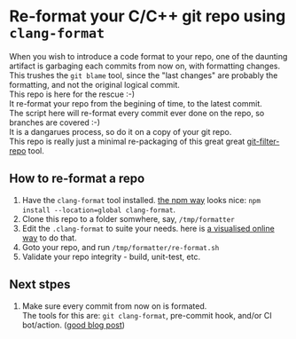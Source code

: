 # Re-format your C/C++ git repo using `clang-format`

When you wish to introduce a code format to your repo, one of the daunting artifact is garbaging each commits from now on, with formatting changes.  
This trushes the `git blame` tool, since the "last changes" are probably the formatting, and not the original logical commit.  
This repo is here for the rescue :-)  
It re-format your repo from the begining of time, to the latest commit.  
The script here will re-format every commit ever done on the repo, so branches are covered :-)  
It is a dangarues process, so do it on a copy of your git repo.  
This repo is really just a minimal re-packaging of this great great [git-filter-repo](https://github.com/newren/git-filter-repo/blob/75e67bcd44014502cafff67cc8a93d2914f50510/Documentation/converting-from-filter-branch.md#cheat-sheet-additional-conversion-examples) tool.  

## How to re-format a repo
1. Have the `clang-format` tool installed. [the npm way](https://www.electronjs.org/docs/latest/development/clang-format#:~:text=You%20can%20install%20clang%2Dformat,on%20macOS%2FLinux%2FWindows.) looks nice: `npm install --location=global clang-format`. 
1. Clone this repo to a folder somwhere, say, `/tmp/formatter`
1. Edit the `.clang-format` to suite your needs. here is [a visualised online way](https://zed0.co.uk/clang-format-configurator/) to do that.
1. Goto your repo, and run `/tmp/formatter/re-format.sh`
1. Validate your repo integrity - build, unit-test, etc.

## Next stpes
1. Make sure every commit from now on is formated.  
  The tools for this are: `git clang-format`, pre-commit hook, and/or CI bot/action. ([good blog post](https://ortogonal.github.io/cpp/git-clang-format/))
